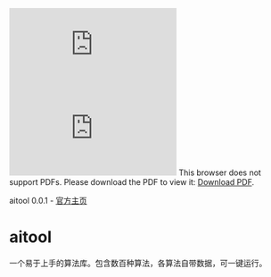 ![](https://raw.githubusercontent.com/deepgameai/aitool/main/doc/logo/logo.pdf)
<object data="https://raw.githubusercontent.com/deepgameai/aitool/main/doc/logo/logo.pdf" type="application/pdf">
       <embed src="https://raw.githubusercontent.com/deepgameai/aitool/main/doc/logo/logo.pdf">
           This browser does not support PDFs. Please download the PDF to view it: <a href="hhttps://raw.githubusercontent.com/deepgameai/aitool/main/doc/logo/logo.pdf">Download PDF</a>.</p>
       </embed>
</object>

aitool 0.0.1 - [官方主页](https://www.walle-web.io)

# aitool
一个易于上手的算法库。包含数百种算法，各算法自带数据，可一键运行。
